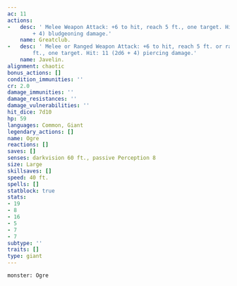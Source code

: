 ```yaml
---
ac: 11
actions:
-   desc: ' Melee Weapon Attack: +6 to hit, reach 5 ft., one target. Hit: 13 (2d8
        + 4) bludgeoning damage.'
    name: Greatclub.
-   desc: ' Melee or Ranged Weapon Attack: +6 to hit, reach 5 ft. or range 30/120
        ft., one target. Hit: 11 (2d6 + 4) piercing damage.'
    name: Javelin.
alignment: chaotic
bonus_actions: []
condition_immunities: ''
cr: 2.0
damage_immunities: ''
damage_resistances: ''
damage_vulnerabilities: ''
hit_dice: 7d10
hp: 59
languages: Common, Giant
legendary_actions: []
name: Ogre
reactions: []
saves: []
senses: darkvision 60 ft., passive Perception 8
size: Large
skillsaves: []
speed: 40 ft.
spells: []
statblock: true
stats:
- 19
- 8
- 16
- 5
- 7
- 7
subtype: ''
traits: []
type: giant
---
```

```statblock
monster: Ogre
```